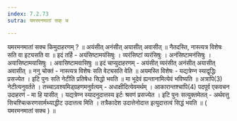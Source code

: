 ```yaml
---
index: 7.2.73
sutra: यमरमनमातां सक् च

---
```

यमरमनमातां सक्च किमुदाहरणम् ? ॥ अयंसीत् अनंसीत् अयासीत् अवासीत् ॥ नैतदस्ति, नास्त्यत्र विशेषः सति वा इट्यसति वा ॥ इदं तर्हि - अयंसिष्टामयंसिषुः । व्यरंसिष्टां व्यरंसिषुः । अनंसिष्टामनंसिषुः । अयासिष्टामयासिषुः । अवासिष्टामवासिषुः ॥ इदं चाप्युदाहरणम् - अयंसीत् व्यरंसीत् अनंसीत् अयासीत् अवासीत् ॥ ननु चोक्तं - नास्त्यत्र विशेषः सति वेट्यसति वेति ॥ अयमस्ति विशेषः - यद्यत्रेण्न स्याद्वृद्धिः प्रसज्येत । इटि पुनः सति नेटीति प्रतिषेधः सिद्धो भवति ॥ मा भूदेवं ह्यन्तानामित्येवं भविष्यति ॥ अत्रापि(3) नेटीत्यनुवर्तते । तच्चाऽवश्यमिड्ग्रहणमनुर्वत्यम् - अधाक्षीदित्येवमर्थम् । आकारान्तश्चापि(4) पदपूर्व एकवचन उदाहरणं - मा हि यासीत् । यद्यत्रेण्न स्यादनुदात्तस्य इर्टः श्रवणं प्रसज्येत । इटि पुनः सत्युक्तमेतत् - अर्थवत्तु सिचश्चित्करणसार्मथ्याद्धीट उदात्तत्व मिति । तत्रैकादेश उदात्तेनोदात्त इत्युदात्तत्वं सिद्धं भवति ॥ ( यमरमनमातां सक्च ) ॥